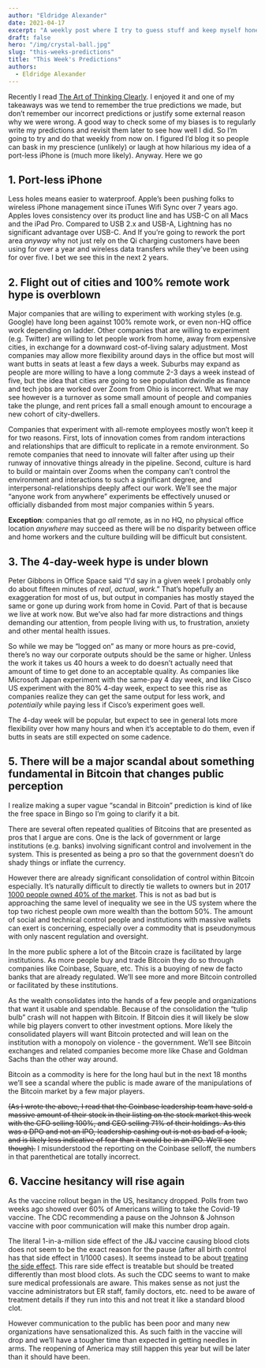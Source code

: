 ```yaml
---
author: "Eldridge Alexander"
date: 2021-04-17
excerpt: "A weekly post where I try to guess stuff and keep myself honest"
draft: false
hero: "/img/crystal-ball.jpg"
slug: "this-weeks-predictions"
title: "This Week's Predictions"
authors:
  - Eldridge Alexander
---
```


Recently I read [The Art of Thinking Clearly](https://www.amazon.com/Art-Thinking-Clearly-Rolf-Dobelli/dp/0062219693). I enjoyed it and one of my takeaways was we tend to remember the true predictions we made, but don’t remember our incorrect predictions or justify some external reason why we were wrong. A good way to check some of my biases is to regularly write my predictions and revisit them later to see how well I did. So I’m going to try and do that weekly from now on. I figured I’d blog it so people can bask in my prescience (unlikely) or laugh at how hilarious my idea of a port-less iPhone is (much more likely). Anyway. Here we go

## 1. Port-less iPhone

Less holes means easier to waterproof. Apple’s been pushing folks to wireless iPhone management since iTunes Wifi Sync over 7 years ago. Apples loves consistency over its product line and has USB-C on all Macs and the iPad Pro. Compared to USB 2.x and USB-A, Lightning has no significant advantage over USB-C. And If you’re going to rework the port area _anyway_ why not just rely on the Qi charging customers have been using for over a year and wireless data transfers while they've been using for over five. I bet we see this in the next 2 years.

## 2. Flight out of cities and 100% remote work hype is overblown

Major companies that are willing to experiment with working styles (e.g. Google) have long been against 100% remote work, or even non-HQ office work depending on ladder. Other companies that are willing to experiment (e.g. Twitter) are willing to let people work from home, away from expensive cities, in exchange for a downward cost-of-living salary adjustment. Most companies may allow more flexibility around days in the office but most will want butts in seats at least a few days a week. Suburbs may expand as people are more willing to have a long commute 2-3 days a week instead of five, but the idea that cities are going to see population dwindle as finance and tech jobs are worked over Zoom from Ohio is incorrect. What we may see however is a turnover as some small amount of people and companies take the plunge, and rent prices fall a small enough amount to encourage a new cohort of city-dwellers.

Companies that experiment with all-remote employees mostly won’t keep it for two reasons. First, lots of innovation comes from random interactions and relationships that are difficult to replicate in a remote environment. So remote companies that need to innovate will falter after using up their runway of innovative things already in the pipeline. Second, culture is hard to build or maintain over Zooms when the company can’t control the environment and interactions to such a significant degree, and interpersonal-relationships deeply affect our work. We’ll see the major “anyone work from anywhere” experiments be effectively unused or officially disbanded from most major companies within 5 years.

**Exception**: companies that go _all_ remote, as in no HQ, no physical office location _anywhere_ may succeed as there will be no disparity between office and home workers and the culture building will be difficult but consistent.

## 3. The 4-day-week hype is under blown

Peter Gibbons in Office Space said “I'd say in a given week I probably only do about fifteen minutes of _real_, _actual_, _work_.” That’s hopefully an exaggeration for most of us, but output in companies has mostly stayed the same or gone up during work from home in Covid. Part of that is because we live at work now. But we’ve also had far more distractions and things demanding our attention, from people living with us, to frustration, anxiety and other mental health issues.

So while we may be “logged on” as many or more hours as pre-covid, there’s no way our corporate outputs should be the same or higher. Unless the work it takes us 40 hours a week to do doesn’t actually need that amount of time to get done to an acceptable quality. As companies like Microsoft Japan experiment with the same-pay 4 day week, and like Cisco US experiment with the 80% 4-day week, expect to see this rise as companies realize they can get the same output for less work, and _potentiaily_ while paying less if Cisco’s experiment goes well. 

The 4-day week will be popular, but expect to see in general lots more flexibility over how many hours and when it’s acceptable to do them, even if butts in seats are still expected on some cadence. 


## 5. There will be a major scandal about something fundamental in Bitcoin that changes public perception
 
I realize making a super vague “scandal in Bitcoin” prediction is kind of like the free space in Bingo so I’m going to clarify it a bit. 

There are several often repeated qualities of Bitcoins that are presented as pros that I argue are cons. One is the lack of government or large institutions (e.g. banks) involving significant control and involvement in the system. This is presented as being a pro so that the government doesn’t do shady things or inflate the currency.

However there are already significant consolidation of control within Bitcoin especially. It’s naturally difficult to directly tie wallets to owners but in 2017 [1000 people owned 40% of the market](https://www.bloomberg.com/news/articles/2017-12-08/the-bitcoin-whales-1-000-people-who-own-40-percent-of-the-market). This is not as bad but is approaching the same level of inequality we see in the US system where the top two richest people own more wealth than the bottom 50%. The amount of social and technical control people and institutions with massive wallets can exert is concerning, especially over a commodity that is pseudonymous with only nascent regulation and oversight. 

In the more public sphere a lot of the Bitcoin craze is facilitated by large institutions. As more people buy and trade Bitcoin they do so through companies like Coinbase, Square, etc. This is a buoying of new de facto banks that are already regulated. We’ll see more and more Bitcoin controlled or facilitated by these institutions.

As the wealth consolidates into the hands of a few people and organizations that want it usable and spendable. Because of the consolidation the “tulip bulb” crash will not happen with Bitcoin. If Bitcoin dies it will likely be slow while big players convert to other investment options. More likely the consolidated players will want Bitcoin protected and will lean on the institution with a monopoly on violence - the government. We’ll see Bitcoin exchanges and related companies become more like Chase and Goldman Sachs than the other way around. 

Bitcoin as a commodity is here for the long haul but in the next 18 months we’ll see a scandal where the public is made aware of the manipulations of the Bitcoin market by a few major players. 

~~(As I wrote the above, I read that the Coinbase leadership team have sold a massive amount of their stock in their listing on the stock market this week with the CFO selling 100%, and CEO selling 71% of their holdings. As this was a DPO and not an IPO, leadership cashing out is not as bad of a look, and is likely less indicative of fear than it would be in an IPO. We’ll see though).~~ I misunderstood the reporting on the Coinbase selloff, the numbers in that parenthetical are totally incorrect.

## 6. Vaccine hesitancy will rise again

As the vaccine rollout began in the US, hesitancy dropped. Polls from two weeks ago showed over 60% of Americans willing to take the Covid-19 vaccine. The CDC recommending a pause on the Johnson & Johnson vaccine with poor communication will make this number drop again. 

The literal 1-in-a-million side effect of the J&J vaccine causing blood clots does not seem to be the exact reason for the pause (after all birth control has that side effect in 1/1000 cases). It seems instead to be about [treating the side effect](https://arstechnica.com/science/2021/04/us-cdc-fda-call-for-pause-in-use-of-jj-vaccine-due-to-rare-blood-clots/). This rare side effect is treatable but should be treated differently than most blood clots. As such the CDC seems to want to make sure medical professionals are aware. This makes sense as not just the vaccine administrators but ER staff, family doctors, etc. need to be aware of treatment details if they run into this and not treat it like a standard blood clot. 

However communication to the public has been poor and many new organizations have sensationalized this. As such faith in the vaccine will drop and we’ll have a tougher time than expected in getting needles in arms. The reopening of America may still happen this year but will be later than it should have been. 
